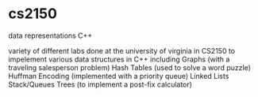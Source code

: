 # cs2150
data representations C++

variety of different labs done at the university of virginia in CS2150 to impelement various data structures in C++ including
Graphs (with a traveling salesperson problem)
Hash Tables (used to solve a word puzzle)
Huffman Encoding (implemented with a priority queue)
Linked Lists 
Stack/Queues
Trees (to implement a post-fix calculator)


